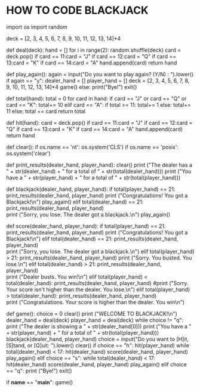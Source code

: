 # HOW TO CODE BLACKJACK

import os
import random

deck = [2, 3, 4, 5, 6, 7, 8, 9, 10, 11, 12, 13, 14]*4

def deal(deck):
    hand = []
    for i in range(2):
	    random.shuffle(deck)
	    card = deck.pop()
	    if card == 11:card = "J"
	    if card == 12:card = "Q"
	    if card == 13:card = "K"
	    if card == 14:card = "A"
	    hand.append(card)
    return hand

def play_again():
    again = input("Do you want to play again? (Y/N) : ").lower()
    if again == "y":
	    dealer_hand = []
	    player_hand = []
	    deck = [2, 3, 4, 5, 6, 7, 8, 9, 10, 11, 12, 13, 14]*4
	    game()
    else:
	    print("Bye!")
	    exit()

def total(hand):
    total = 0
    for card in hand:
	    if card == "J" or card == "Q" or card == "K":
	        total+= 10
	    elif card == "A":
	        if total >= 11: total+= 1
	        else: total+= 11
	    else: total += card
    return total

def hit(hand):
	card = deck.pop()
	if card == 11:card = "J"
	if card == 12:card = "Q"
	if card == 13:card = "K"
	if card == 14:card = "A"
	hand.append(card)
	return hand

def clear():
	if os.name == 'nt':
		os.system('CLS')
	if os.name == 'posix':
		os.system('clear')

def print_results(dealer_hand, player_hand):
	clear()
	print ("The dealer has a " + str(dealer_hand) + " for a total of " + str(total(dealer_hand)))
	print ("You have a " + str(player_hand) + " for a total of " + str(total(player_hand)))

def blackjack(dealer_hand, player_hand):
	if total(player_hand) == 21:
		print_results(dealer_hand, player_hand)
		print ("Congratulations! You got a Blackjack!\n")
		play_again()
	elif total(dealer_hand) == 21:
		print_results(dealer_hand, player_hand)		
		print ("Sorry, you lose. The dealer got a blackjack.\n")
		play_again()

def score(dealer_hand, player_hand):
	if total(player_hand) == 21:
		print_results(dealer_hand, player_hand)
		print ("Congratulations! You got a Blackjack!\n")
	elif total(dealer_hand) == 21:
		print_results(dealer_hand, player_hand)		
		print ("Sorry, you lose. The dealer got a blackjack.\n")
	elif total(player_hand) > 21:
		print_results(dealer_hand, player_hand)
		print ("Sorry. You busted. You lose.\n")
	elif total(dealer_hand) > 21:
		print_results(dealer_hand, player_hand)			   
		print ("Dealer busts. You win!\n")
	elif total(player_hand) < total(dealer_hand):
		print_results(dealer_hand, player_hand)
        #print ("Sorry. Your score isn't higher than the dealer. You lose.\n")
	elif total(player_hand) > total(dealer_hand):
		print_results(dealer_hand, player_hand)			   
		print ("Congratulations. Your score is higher than the dealer. You win\n")		

def game():
	choice = 0
	clear()
	print ("WELCOME TO BLACKJACK!\n")
	dealer_hand = deal(deck)
	player_hand = deal(deck)
	while choice != "q":
		print ("The dealer is showing a " + str(dealer_hand[0]))
		print ("You have a " + str(player_hand) + " for a total of " + str(total(player_hand)))
		blackjack(dealer_hand, player_hand)
		choice = input("Do you want to [H]it, [S]tand, or [Q]uit: ").lower()
		clear()
		if choice == "h":
			hit(player_hand)
			while total(dealer_hand) < 17:
				hit(dealer_hand)
			score(dealer_hand, player_hand)
			play_again()
		elif choice == "s":
			while total(dealer_hand) < 17:
				hit(dealer_hand)
			score(dealer_hand, player_hand)
			play_again()
		elif choice == "q":
			print ("Bye!")
			exit()
	
if __name__ == "__main__":
    game()
